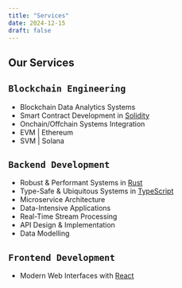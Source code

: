```yaml
---
title: "Services"
date: 2024-12-15
draft: false
---
```


## Our Services

## `Blockchain Engineering`

- Blockchain Data Analytics Systems
- Smart Contract Development in [Solidity](https://soliditylang.org/)
- Onchain/Offchain Systems Integration
- EVM | Ethereum
- SVM | Solana

## `Backend Development`

- Robust & Performant Systems in [Rust](https://www.rust-lang.org/)
- Type-Safe & Ubiquitous Systems in [TypeScript](https://www.typescriptlang.org/)
- Microservice Architecture
- Data-Intensive Applications
- Real-Time Stream Processing
- API Design & Implementation
- Data Modelling

## `Frontend Development`

- Modern Web Interfaces with [React](https://react.dev/)
